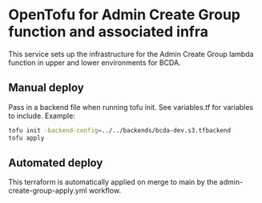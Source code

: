# OpenTofu for Admin Create Group function and associated infra

This service sets up the infrastructure for the Admin Create Group lambda function in upper and lower environments for BCDA.

## Manual deploy

Pass in a backend file when running tofu init. See variables.tf for variables to include. Example:

```bash
tofu init -backend-config=../../backends/bcda-dev.s3.tfbackend
tofu apply
```

## Automated deploy

This terraform is automatically applied on merge to main by the admin-create-group-apply.yml workflow.
